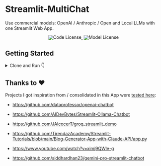 # Streamlit-MultiChat

Use commercial models: OpenAI / Anthropic / Open and Local LLMs with one Streamlit Web App.
<div align="center" style="line-height: 1;">
  <a href="https://github.com/JAlcocerT/Streamlit-MultiChat?tab=GPL-3.0-1-ov-file" style="margin: 2px;">
    <img alt="Code License" src="https://img.shields.io/badge/License-GPLv3-blue.svg" style="display: inline-block; vertical-align: middle;"/>
  </a>

  <a href="https://github.com/JAlcocerT/Streamlit-MultiChat/actions/workflows/streamlit_GH_Actions.yml" style="margin: 2px;">
    <img alt="Model License" src="https://github.com/JAlcocerT/Streamlit-MultiChat/actions/workflows/streamlit_GH_Actions.yml/badge.svg" style="display: inline-block; vertical-align: middle;"/>
  </a>
</div>

## Getting Started 

<details>
  <summary>Clone and Run 👇</summary>
  &nbsp;

Try the Project quickly with [Python Venv's](https://fossengineer.com/python-dependencies-for-ai/):

```sh
git clone https://github.com/JAlcocerT/Streamlit-MultiChat
python -m venv multichat #create it

multichat\Scripts\activate #activate venv (windows)
source multichat/bin/activate #(linux)
```

```sh
pip install -r requirements.txt #all at once
streamlit run Z_multichat.py
```

* Make sure to have [Ollama ready](https://fossengineer.com/selfhosting-llms-ollama/) and running your desired model!
* Prepare the **API Keys** in any of:
    * .streamlit/secrets.toml
    * As Environment Variables
        * Linux - export OPENAI_API_KEY="YOUR_API_KEY"
        * CMD - set OPENAI_API_KEY=YOUR_API_KEY
        * PS - $env:OPENAI_API_KEY="YOUR_API_KEY"
        * In the [Docker-Compose](https://github.com/JAlcocerT/Streamlit-MultiChat/tree/main/Z_DeployMe)
    * Through the Streamlit UI
</details>


## Thanks to ❤️

Projects I got inspiration from / consolidated in this App were [tested here](https://github.com/JAlcocerT/Streamlit-MultiChat/tree/main/Z_Tests):

* https://github.com/dataprofessor/openai-chatbot

* https://github.com/AIDevBytes/Streamlit-Ollama-Chatbot

* https://github.com/JAlcocerT/groq_streamlit_demo
* https://github.com/TirendazAcademy/Streamlit-Tutorials/blob/main/Blog-Generator-App-with-Claude-API/app.py
* https://www.youtube.com/watch?v=ximj9QWle-g

* https://github.com/siddhardhan23/gemini-pro-streamlit-chatbot
